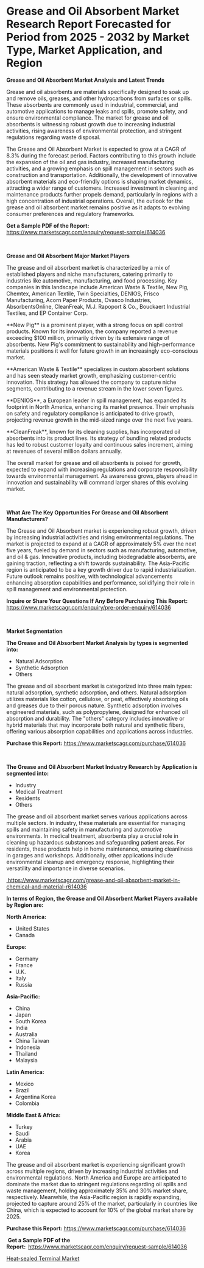 <p><h1>Grease and Oil Absorbent Market Research Report Forecasted for Period from 2025 -  2032 by Market Type, Market Application, and Region</h1></p><p><strong>Grease and Oil Absorbent Market Analysis and Latest Trends</strong></p>
<p><p>Grease and oil absorbents are materials specifically designed to soak up and remove oils, greases, and other hydrocarbons from surfaces or spills. These absorbents are commonly used in industrial, commercial, and automotive applications to manage leaks and spills, promote safety, and ensure environmental compliance. The market for grease and oil absorbents is witnessing robust growth due to increasing industrial activities, rising awareness of environmental protection, and stringent regulations regarding waste disposal.</p><p>The Grease and Oil Absorbent Market is expected to grow at a CAGR of 8.3% during the forecast period. Factors contributing to this growth include the expansion of the oil and gas industry, increased manufacturing activities, and a growing emphasis on spill management in sectors such as construction and transportation. Additionally, the development of innovative absorbent materials and eco-friendly options is shaping market dynamics, attracting a wider range of customers. Increased investment in cleaning and maintenance products further propels demand, particularly in regions with a high concentration of industrial operations. Overall, the outlook for the grease and oil absorbent market remains positive as it adapts to evolving consumer preferences and regulatory frameworks.</p></p>
<p><strong>Get a Sample PDF of the Report:&nbsp;</strong> <a href="https://www.marketscagr.com/enquiry/request-sample/614036?utm_campaign=2648&utm_medium=2&utm_source=Github&utm_content=ia&utm_term=24032025&utm_id=grease-and-oil-absorbent">https://www.marketscagr.com/enquiry/request-sample/614036</a></p>
<p>&nbsp;</p>
<p><strong>Grease and Oil Absorbent Major Market Players</strong></p>
<p><p>The grease and oil absorbent market is characterized by a mix of established players and niche manufacturers, catering primarily to industries like automotive, manufacturing, and food processing. Key companies in this landscape include American Waste & Textile, New Pig, Chemtex, American Textile, Twin Specialties, DENIOS, Frisco Manufacturing, Acorn Paper Products, Ovasco Industries, AbsorbentsOnline, CleanFreak, M.J. Rapoport & Co., Bouckaert Industrial Textiles, and EP Container Corp.</p><p>**New Pig** is a prominent player, with a strong focus on spill control products. Known for its innovation, the company reported a revenue exceeding $100 million, primarily driven by its extensive range of absorbents. New Pig's commitment to sustainability and high-performance materials positions it well for future growth in an increasingly eco-conscious market.</p><p>**American Waste & Textile** specializes in custom absorbent solutions and has seen steady market growth, emphasizing customer-centric innovation. This strategy has allowed the company to capture niche segments, contributing to a revenue stream in the lower seven figures.</p><p>**DENIOS**, a European leader in spill management, has expanded its footprint in North America, enhancing its market presence. Their emphasis on safety and regulatory compliance is anticipated to drive growth, projecting revenue growth in the mid-sized range over the next five years.</p><p>**CleanFreak**, known for its cleaning supplies, has incorporated oil absorbents into its product lines. Its strategy of bundling related products has led to robust customer loyalty and continuous sales increment, aiming at revenues of several million dollars annually.</p><p>The overall market for grease and oil absorbents is poised for growth, expected to expand with increasing regulations and corporate responsibility towards environmental management. As awareness grows, players ahead in innovation and sustainability will command larger shares of this evolving market.</p></p>
<p>&nbsp;</p>
<p><strong>What Are The Key Opportunities For Grease and Oil Absorbent Manufacturers?</strong></p>
<p><p>The Grease and Oil Absorbent market is experiencing robust growth, driven by increasing industrial activities and rising environmental regulations. The market is projected to expand at a CAGR of approximately 5% over the next five years, fueled by demand in sectors such as manufacturing, automotive, and oil & gas. Innovative products, including biodegradable absorbents, are gaining traction, reflecting a shift towards sustainability. The Asia-Pacific region is anticipated to be a key growth driver due to rapid industrialization. Future outlook remains positive, with technological advancements enhancing absorption capabilities and performance, solidifying their role in spill management and environmental protection.</p></p>
<p><strong>Inquire or Share Your Questions If Any Before Purchasing This Report:</strong> <a href="https://www.marketscagr.com/enquiry/pre-order-enquiry/614036?utm_campaign=2648&utm_medium=2&utm_source=Github&utm_content=ia&utm_term=24032025&utm_id=grease-and-oil-absorbent">https://www.marketscagr.com/enquiry/pre-order-enquiry/614036</a></p>
<p>&nbsp;</p>
<p><strong>Market Segmentation</strong></p>
<p><strong>The Grease and Oil Absorbent Market Analysis by types is segmented into:</strong></p>
<p><ul><li>Natural Adsorption</li><li>Synthetic Adsorption</li><li>Others</li></ul></p>
<p><p>The grease and oil absorbent market is categorized into three main types: natural adsorption, synthetic adsorption, and others. Natural adsorption utilizes materials like cotton, cellulose, or peat, effectively absorbing oils and greases due to their porous nature. Synthetic adsorption involves engineered materials, such as polypropylene, designed for enhanced oil absorption and durability. The "others" category includes innovative or hybrid materials that may incorporate both natural and synthetic fibers, offering various absorption capabilities and applications across industries.</p></p>
<p><strong>Purchase this Report:&nbsp;</strong><a href="https://www.marketscagr.com/purchase/614036?utm_campaign=2648&utm_medium=2&utm_source=Github&utm_content=ia&utm_term=24032025&utm_id=grease-and-oil-absorbent">https://www.marketscagr.com/purchase/614036</a></p>
<p>&nbsp;</p>
<p><strong>The Grease and Oil Absorbent Market Industry Research by Application is segmented into:</strong></p>
<p><ul><li>Industry</li><li>Medical Treatment</li><li>Residents</li><li>Others</li></ul></p>
<p><p>The grease and oil absorbent market serves various applications across multiple sectors. In industry, these materials are essential for managing spills and maintaining safety in manufacturing and automotive environments. In medical treatment, absorbents play a crucial role in cleaning up hazardous substances and safeguarding patient areas. For residents, these products help in home maintenance, ensuring cleanliness in garages and workshops. Additionally, other applications include environmental cleanup and emergency response, highlighting their versatility and importance in diverse scenarios.</p></p>
<p><a href="https://www.marketscagr.com/grease-and-oil-absorbent-market-in-chemical-and-material-r614036?utm_campaign=2648&utm_medium=2&utm_source=Github&utm_content=ia&utm_term=24032025&utm_id=grease-and-oil-absorbent">&nbsp;https://www.marketscagr.com/grease-and-oil-absorbent-market-in-chemical-and-material-r614036</a></p>
<p><strong>In terms of Region, the Grease and Oil Absorbent Market Players available by Region are:</strong></p>
<p>
    <p> <strong> North America: </strong>
        <ul>
            <li>United States</li>
            <li>Canada</li>
        </ul>
        </p> 
    <p> <strong> Europe: </strong>
        <ul>
            <li>Germany</li>
            <li>France</li>
            <li>U.K.</li>
            <li>Italy</li>
            <li>Russia</li>
        </ul>
        </p> 
    <p> <strong> Asia-Pacific: </strong>
        <ul>
            <li>China</li>
            <li>Japan</li>
            <li>South Korea</li>
            <li>India</li>
            <li>Australia</li>
            <li>China Taiwan</li>
            <li>Indonesia</li>
            <li>Thailand</li>
            <li>Malaysia</li>
        </ul>
        </p> 
    <p> <strong> Latin America: </strong>
        <ul>
            <li>Mexico</li>
            <li>Brazil</li>
            <li>Argentina Korea</li>
            <li>Colombia</li>
        </ul>
        </p> 
    <p> <strong> Middle East & Africa: </strong>
        <ul>
            <li>Turkey</li>
            <li>Saudi</li>
            <li>Arabia</li>
            <li>UAE</li>
            <li>Korea</li>
        </ul>
    </p>
    </p>
<p><p>The grease and oil absorbent market is experiencing significant growth across multiple regions, driven by increasing industrial activities and environmental regulations. North America and Europe are anticipated to dominate the market due to stringent regulations regarding oil spills and waste management, holding approximately 35% and 30% market share, respectively. Meanwhile, the Asia-Pacific region is rapidly expanding, projected to capture around 25% of the market, particularly in countries like China, which is expected to account for 10% of the global market share by 2025.</p></p>
<p><strong>Purchase this Report: </strong><a href="https://www.marketscagr.com/purchase/614036?utm_campaign=2648&utm_medium=2&utm_source=Github&utm_content=ia&utm_term=24032025&utm_id=grease-and-oil-absorbent">https://www.marketscagr.com/purchase/614036</a></p>
<p>&nbsp;<strong>Get a Sample PDF of the Report:&nbsp;&nbsp;</strong><a href="https://www.marketscagr.com/enquiry/request-sample/614036?utm_campaign=2648&utm_medium=2&utm_source=Github&utm_content=ia&utm_term=24032025&utm_id=grease-and-oil-absorbent">https://www.marketscagr.com/enquiry/request-sample/614036</a></p>
<p><strong></strong></p>
<p><p><a href="https://github.com/hillsmyung726/Market-Research-Report-List-1/blob/main/heat-sealed-terminal-market.md?utm_campaign=2648&utm_medium=2&utm_source=Github&utm_content=ia&utm_term=24032025&utm_id=grease-and-oil-absorbent">Heat-sealed Terminal Market</a></p></p>